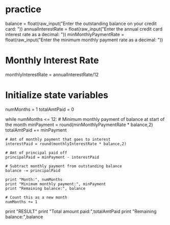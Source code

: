 # practice
balance = float(raw_input("Enter the outstanding balance on your credit card: "))
annualInterestRate = float(raw_input("Enter the annual credit card interest rate as a decimal: "))
minMonthlyPaymentRate = float(raw_input("Enter the minimum monthly payment rate as a decimal: "))

# Monthly Interest Rate
monthlyInterestRate = annualInterestRate/12

# Initialize state variables
numMonths = 1
totalAmtPaid = 0

while numMonths <= 12:
    # Minimum monthly payment of balance at start of the month
    minPayment = round(minMonthlyPaymentRate * balance,2)
    totalAmtPaid += minPayment
    
    # Amt of monthly payment that goes to interest
    interestPaid = round(monthlyInterestRate * balance,2)
    
    # Amt of principal paid off
    principalPaid = minPayment - interestPaid
    
    # Subtract monthly payment from outstanding balance
    balance -= principalPaid
    
    print "Month:", numMonths
    print "Minimum monthly payment:", minPayment
    print "Remaining balance:", balance
    
    # Count this as a new month     
    numMonths += 1

print "RESULT"
print "Total amount paid:",totalAmtPaid
print "Remaining balance:",balance

